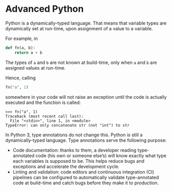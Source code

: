 # Advanced Python

Python is a dynamically-typed language. That means that variable types are dynamically set at run-time, upon assignment of a value to a variable.

For example, in

```python
def fn(a, b):
    return a + b
```

The types of `a` and `b` are not known at build-time, only when `a` and `b` are assigned values at run-time.

Hence, calling

```python
fn("a", 1)
```

somewhere in your code will not raise an exception until the code is actually executed and the function is called:

```
>>> fn("a", 1)
Traceback (most recent call last):
  File "<stdin>", line 1, in <module>
TypeError: can only concatenate str (not "int") to str
```

In Python 3, type annotations do not change this. Python is still a dynamically-typed language. Type annotations serve the following purpose:

- Code documentation: thanks to them, a developer reading type-annotated code (his own or someone else’s) will know exactly what type each variables is supposed to be. This helps reduce bugs and exceptions and accelerate the development cycle.
- Linting and validation: code editors and continuous integration (CI) pipelines can be configured to automatically validate type-annotated code at build-time and catch bugs before they make it to production.